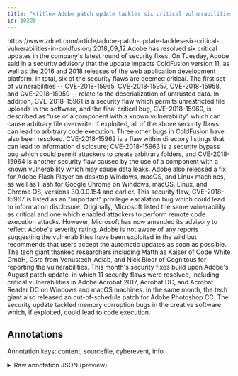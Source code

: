 ```yaml
---
title: "<title> Adobe patch update tackles six critical vulnerabilities in ColdFusion </title>"
id: 10220
---
```


<title> Adobe patch update tackles six critical vulnerabilities in ColdFusion </title>
<source> https://www.zdnet.com/article/adobe-patch-update-tackles-six-critical-vulnerabilities-in-coldfusion/ </source>
<date> 2018_09_12 </date>
<text>
Adobe has resolved six critical updates in the company's latest round of security fixes.
On Tuesday, Adobe said in a security advisory that the update impacts ColdFusion version 11, as well as the 2016 and 2018 releases of the web application development platform.
In total, six of the security flaws are deemed critical.
The first set of vulnerabilities -- CVE-2018-15965, CVE-2018-15957, CVE-2018-15958, and CVE-2018-15959 -- relate to the deserialization of untrusted data.
In addition, CVE-2018-15961 is a security flaw which permits unrestricted file uploads in the software, and the final critical bug, CVE-2018-15960, is described as "use of a component with a known vulnerability" which can cause arbitrary file overwrite.
If exploited, all of the above security flaws can lead to arbitrary code execution.
Three other bugs in ColdFusion have also been resolved. CVE-2018-15962 is a flaw within directory listings that can lead to information disclosure; CVE-2018-15963 is a security bypass bug which could permit attackers to create arbitrary folders, and CVE-2018-15964 is another security flaw caused by the use of a component with a known vulnerability which may cause data leaks.
Adobe also released a fix for Adobe Flash Player on desktop Windows, macOS, and Linux machines, as well as Flash for Google Chrome on Windows, macOS, Linux, and Chrome OS, versions 30.0.0.154 and earlier.
This security flaw, CVE-2018-15967 is listed as an "important" privilege escalation bug which could lead to information disclosure.
Originally, Microsoft listed the same vulnerability as critical and one which enabled attackers to perform remote code execution attacks.
However, Microsoft has now amended its advisory to reflect Adobe's severity rating.
Adobe is not aware of any reports suggesting the vulnerabilities have been exploited in the wild but recommends that users accept the automatic updates as soon as possible.
The tech giant thanked researchers including Matthias Kaiser of Code White GmbH, Gsrc from Venustech-Adlab, and Nick Bloor of Cognitous for reporting the vulnerabilities.
This month's security fixes build upon Adobe's August patch update, in which 11 security flaws were resolved, including critical vulnerabilities in Adobe Acrobat 2017, Acrobat DC, and Acrobat Reader DC on Windows and macOS machines.
In the same month, the tech giant also released an out-of-schedule patch for Adobe Photoshop CC. The security update tackled memory corruption bugs in the creative software which, if exploited, could lead to code execution.
</text>



## Annotations

Annotation keys: content, sourcefile, cyberevent, info

<details>
<summary>Raw annotation JSON (preview)</summary>

```json
{
  "content": "Adobe has resolved six critical updates in the company's latest round of security fixes. On Tuesday, Adobe said in a security advisory that the update impacts ColdFusion version 11, as well as the 2016 and 2018 releases of the web application development platform. In total, six of the security flaws are deemed critical. The first set of vulnerabilities -- CVE-2018-15965, CVE-2018-15957, CVE-2018-15958, and CVE-2018-15959 -- relate to the deserialization of untrusted data. In addition, CVE-2018-15961 is a security flaw which permits unrestricted file uploads in the software, and the final critical bug, CVE-2018-15960, is described as \"use of a component with a known vulnerability\" which can cause arbitrary file overwrite. If exploited, all of the above security flaws can lead to arbitrary code execution. Three other bugs in ColdFusion have also been resolved. CVE-2018-15962 is a flaw within directory listings that can lead to information disclosure; CVE-2018-15963 is a security bypass bug which could permit attackers to create arbitrary folders, and CVE-2018-15964 is another security flaw caused by the use of a component with a known vulnerability which may cause data leaks. Adobe also released a fix for Adobe Flash Player on desktop Windows, macOS, and Linux machines, as well as Flash for Google Chrome on Windows, macOS, Linux, and Chrome OS, versions 30.0.0.154 and earlier. This security flaw, CVE-2018-15967 is listed as an \"important\" privilege escalation bug which could lead to information disclosure. Originally, Microsoft listed the same vulnerability as critical and one which enabled attackers to perform remote code execution attacks. However, Microsoft has now amended its advisory to reflect Adobe's severity rating. Adobe is not aware of any reports suggesting the vulnerabilities have been exploited in the wild but recommends that users accept the automatic updates as soon as possible. The tech giant thanked researchers including Matthias Kaiser of Code White GmbH, Gsrc from Venustech-Adlab, and Nick Bloor of Cognitous for reporting the vulnerabilities. This month's security fixes build upon Adobe's August patch update, in which 11 security flaws were resolved, including critical vulnerabilities in Adobe Acrobat 2017, Acrobat DC, and Acrobat Reader DC on Windows and macOS machines. In the same month, the tech giant also released an out-of-schedule patch for Adobe Photoshop CC. The security update tackled memory corruption bugs in the creative software which, if exploited, could lead to code execution.",
  "sourcefile": "10220.txt",
  "cyberevent": {
    "hopper": [
      {
        "index": 0,
        "relation": "Same",
        "events": [
          {
            "index": "E6",
            "type": "Vulnerability-related",
            "realis": "Actual",
            "nugget": {
              "startOffset": 1433,
              "index": "T48",
              "endOffset": 1442,
              "text": "is listed"
            },
            "argument": [
              {
                "index": "T52",
                "text": "lead to information disclosure",
                "endOffset": 1528,
                "role": {
                  "CAPEC-Meta": "Resource Leak Exposure",
                  "type": "Capabilities",
                  "confidence": 0.8842780292034149
                },
                "startOffset": 1498,
                "type": "Capabilities"
              },
              {
                "index": "T51",
                "text": "privilege escalation bug",
                "endOffset": 1485,
                "role": {
                  "type": "Vulnerability"
                },
                "startOffset": 1461,
                "type": "Vulnerability"
              },
              {
                "index": "T49",
                "text": "CVE-2018-15967",
                "endOffset": 1432,
                "role": {
                  "type": "CVE"
                },
                "startOff
```
</details>
